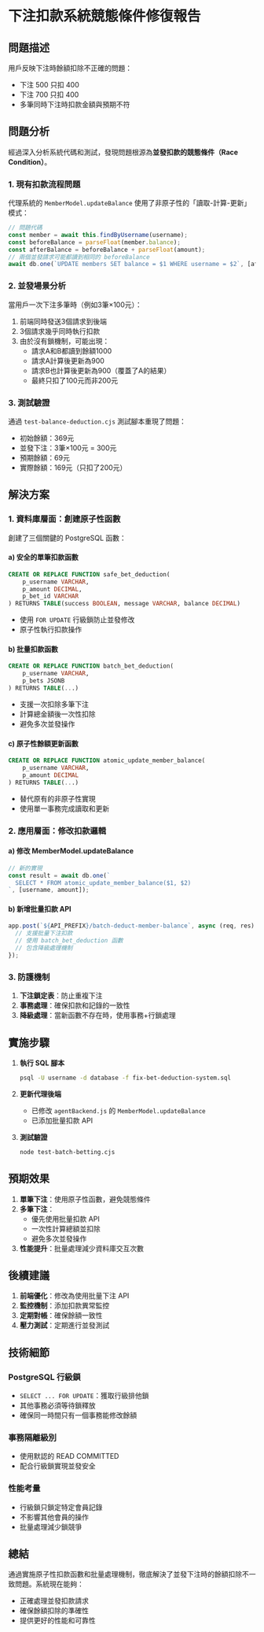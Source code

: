 # 下注扣款系統競態條件修復報告

## 問題描述

用戶反映下注時餘額扣除不正確的問題：
- 下注 500 只扣 400
- 下注 700 只扣 400
- 多筆同時下注時扣款金額與預期不符

## 問題分析

經過深入分析系統代碼和測試，發現問題根源為**並發扣款的競態條件（Race Condition）**。

### 1. 現有扣款流程問題

代理系統的 `MemberModel.updateBalance` 使用了非原子性的「讀取-計算-更新」模式：

```javascript
// 問題代碼
const member = await this.findByUsername(username);
const beforeBalance = parseFloat(member.balance);
const afterBalance = beforeBalance + parseFloat(amount);
// 兩個並發請求可能都讀到相同的 beforeBalance
await db.one(`UPDATE members SET balance = $1 WHERE username = $2`, [afterBalance, username]);
```

### 2. 並發場景分析

當用戶一次下注多筆時（例如3筆×100元）：
1. 前端同時發送3個請求到後端
2. 3個請求幾乎同時執行扣款
3. 由於沒有鎖機制，可能出現：
   - 請求A和B都讀到餘額1000
   - 請求A計算後更新為900
   - 請求B也計算後更新為900（覆蓋了A的結果）
   - 最終只扣了100元而非200元

### 3. 測試驗證

通過 `test-balance-deduction.cjs` 測試腳本重現了問題：
- 初始餘額：369元
- 並發下注：3筆×100元 = 300元
- 預期餘額：69元
- 實際餘額：169元（只扣了200元）

## 解決方案

### 1. 資料庫層面：創建原子性函數

創建了三個關鍵的 PostgreSQL 函數：

#### a) 安全的單筆扣款函數
```sql
CREATE OR REPLACE FUNCTION safe_bet_deduction(
    p_username VARCHAR,
    p_amount DECIMAL,
    p_bet_id VARCHAR
) RETURNS TABLE(success BOOLEAN, message VARCHAR, balance DECIMAL)
```
- 使用 `FOR UPDATE` 行級鎖防止並發修改
- 原子性執行扣款操作

#### b) 批量扣款函數
```sql
CREATE OR REPLACE FUNCTION batch_bet_deduction(
    p_username VARCHAR,
    p_bets JSONB
) RETURNS TABLE(...)
```
- 支援一次扣除多筆下注
- 計算總金額後一次性扣除
- 避免多次並發操作

#### c) 原子性餘額更新函數
```sql
CREATE OR REPLACE FUNCTION atomic_update_member_balance(
    p_username VARCHAR,
    p_amount DECIMAL
) RETURNS TABLE(...)
```
- 替代原有的非原子性實現
- 使用單一事務完成讀取和更新

### 2. 應用層面：修改扣款邏輯

#### a) 修改 MemberModel.updateBalance
```javascript
// 新的實現
const result = await db.one(`
  SELECT * FROM atomic_update_member_balance($1, $2)
`, [username, amount]);
```

#### b) 新增批量扣款 API
```javascript
app.post(`${API_PREFIX}/batch-deduct-member-balance`, async (req, res) => {
  // 支援批量下注扣款
  // 使用 batch_bet_deduction 函數
  // 包含降級處理機制
});
```

### 3. 防護機制

1. **下注鎖定表**：防止重複下注
2. **事務處理**：確保扣款和記錄的一致性
3. **降級處理**：當新函數不存在時，使用事務+行鎖處理

## 實施步驟

1. **執行 SQL 腳本**
   ```bash
   psql -U username -d database -f fix-bet-deduction-system.sql
   ```

2. **更新代理後端**
   - 已修改 `agentBackend.js` 的 `MemberModel.updateBalance`
   - 已添加批量扣款 API

3. **測試驗證**
   ```bash
   node test-batch-betting.cjs
   ```

## 預期效果

1. **單筆下注**：使用原子性函數，避免競態條件
2. **多筆下注**：
   - 優先使用批量扣款 API
   - 一次性計算總額並扣除
   - 避免多次並發操作
3. **性能提升**：批量處理減少資料庫交互次數

## 後續建議

1. **前端優化**：修改為使用批量下注 API
2. **監控機制**：添加扣款異常監控
3. **定期對帳**：確保餘額一致性
4. **壓力測試**：定期進行並發測試

## 技術細節

### PostgreSQL 行級鎖
- `SELECT ... FOR UPDATE`：獲取行級排他鎖
- 其他事務必須等待鎖釋放
- 確保同一時間只有一個事務能修改餘額

### 事務隔離級別
- 使用默認的 READ COMMITTED
- 配合行級鎖實現並發安全

### 性能考量
- 行級鎖只鎖定特定會員記錄
- 不影響其他會員的操作
- 批量處理減少鎖競爭

## 總結

通過實施原子性扣款函數和批量處理機制，徹底解決了並發下注時的餘額扣除不一致問題。系統現在能夠：
- 正確處理並發扣款請求
- 確保餘額扣除的準確性
- 提供更好的性能和可靠性 